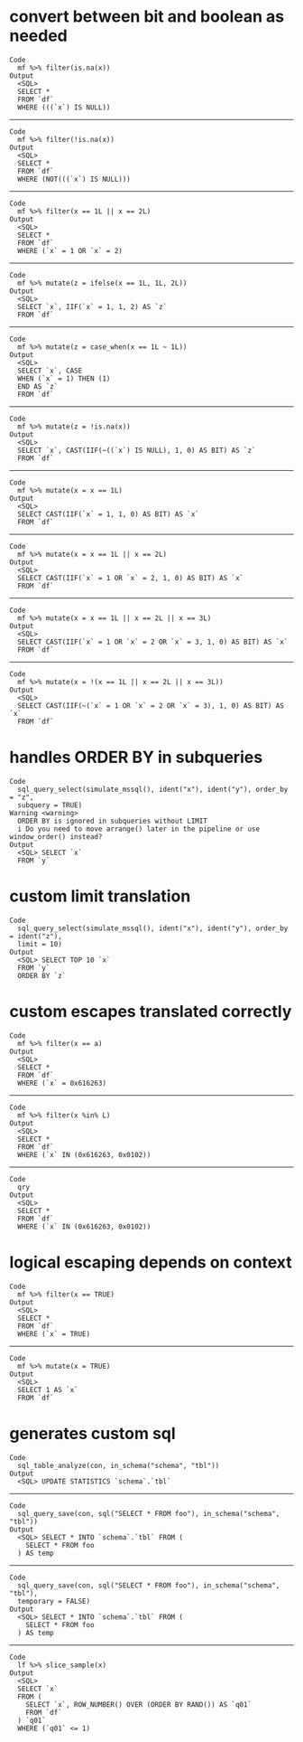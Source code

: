 # convert between bit and boolean as needed

    Code
      mf %>% filter(is.na(x))
    Output
      <SQL>
      SELECT *
      FROM `df`
      WHERE (((`x`) IS NULL))

---

    Code
      mf %>% filter(!is.na(x))
    Output
      <SQL>
      SELECT *
      FROM `df`
      WHERE (NOT(((`x`) IS NULL)))

---

    Code
      mf %>% filter(x == 1L || x == 2L)
    Output
      <SQL>
      SELECT *
      FROM `df`
      WHERE (`x` = 1 OR `x` = 2)

---

    Code
      mf %>% mutate(z = ifelse(x == 1L, 1L, 2L))
    Output
      <SQL>
      SELECT `x`, IIF(`x` = 1, 1, 2) AS `z`
      FROM `df`

---

    Code
      mf %>% mutate(z = case_when(x == 1L ~ 1L))
    Output
      <SQL>
      SELECT `x`, CASE
      WHEN (`x` = 1) THEN (1)
      END AS `z`
      FROM `df`

---

    Code
      mf %>% mutate(z = !is.na(x))
    Output
      <SQL>
      SELECT `x`, CAST(IIF(~((`x`) IS NULL), 1, 0) AS BIT) AS `z`
      FROM `df`

---

    Code
      mf %>% mutate(x = x == 1L)
    Output
      <SQL>
      SELECT CAST(IIF(`x` = 1, 1, 0) AS BIT) AS `x`
      FROM `df`

---

    Code
      mf %>% mutate(x = x == 1L || x == 2L)
    Output
      <SQL>
      SELECT CAST(IIF(`x` = 1 OR `x` = 2, 1, 0) AS BIT) AS `x`
      FROM `df`

---

    Code
      mf %>% mutate(x = x == 1L || x == 2L || x == 3L)
    Output
      <SQL>
      SELECT CAST(IIF(`x` = 1 OR `x` = 2 OR `x` = 3, 1, 0) AS BIT) AS `x`
      FROM `df`

---

    Code
      mf %>% mutate(x = !(x == 1L || x == 2L || x == 3L))
    Output
      <SQL>
      SELECT CAST(IIF(~(`x` = 1 OR `x` = 2 OR `x` = 3), 1, 0) AS BIT) AS `x`
      FROM `df`

# handles ORDER BY in subqueries

    Code
      sql_query_select(simulate_mssql(), ident("x"), ident("y"), order_by = "z",
      subquery = TRUE)
    Warning <warning>
      ORDER BY is ignored in subqueries without LIMIT
      i Do you need to move arrange() later in the pipeline or use window_order() instead?
    Output
      <SQL> SELECT `x`
      FROM `y`

# custom limit translation

    Code
      sql_query_select(simulate_mssql(), ident("x"), ident("y"), order_by = ident("z"),
      limit = 10)
    Output
      <SQL> SELECT TOP 10 `x`
      FROM `y`
      ORDER BY `z`

# custom escapes translated correctly

    Code
      mf %>% filter(x == a)
    Output
      <SQL>
      SELECT *
      FROM `df`
      WHERE (`x` = 0x616263)

---

    Code
      mf %>% filter(x %in% L)
    Output
      <SQL>
      SELECT *
      FROM `df`
      WHERE (`x` IN (0x616263, 0x0102))

---

    Code
      qry
    Output
      <SQL>
      SELECT *
      FROM `df`
      WHERE (`x` IN (0x616263, 0x0102))

# logical escaping depends on context

    Code
      mf %>% filter(x == TRUE)
    Output
      <SQL>
      SELECT *
      FROM `df`
      WHERE (`x` = TRUE)

---

    Code
      mf %>% mutate(x = TRUE)
    Output
      <SQL>
      SELECT 1 AS `x`
      FROM `df`

# generates custom sql

    Code
      sql_table_analyze(con, in_schema("schema", "tbl"))
    Output
      <SQL> UPDATE STATISTICS `schema`.`tbl`

---

    Code
      sql_query_save(con, sql("SELECT * FROM foo"), in_schema("schema", "tbl"))
    Output
      <SQL> SELECT * INTO `schema`.`tbl` FROM (
        SELECT * FROM foo
      ) AS temp

---

    Code
      sql_query_save(con, sql("SELECT * FROM foo"), in_schema("schema", "tbl"),
      temporary = FALSE)
    Output
      <SQL> SELECT * INTO `schema`.`tbl` FROM (
        SELECT * FROM foo
      ) AS temp

---

    Code
      lf %>% slice_sample(x)
    Output
      <SQL>
      SELECT `x`
      FROM (
        SELECT `x`, ROW_NUMBER() OVER (ORDER BY RAND()) AS `q01`
        FROM `df`
      ) `q01`
      WHERE (`q01` <= 1)

